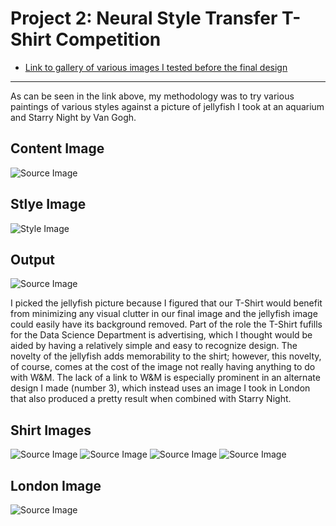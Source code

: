 # Project 2: Neural Style Transfer T-Shirt Competition
+ [Link to gallery of various images I tested before the final design](https://dehighland.github.io/Daniel-Highland-Data-310-Public/Project_2_Gallery)
---
As can be seen in the link above, my methodology was to try various paintings of various styles against a picture of jellyfish I took at an aquarium and Starry Night by Van Gogh. 
## Content Image
![Source Image](/TShirt_Images/Jellies.jpg)
## Stlye Image
![Style Image](https://upload.wikimedia.org/wikipedia/commons/thumb/e/ea/Van_Gogh_-_Starry_Night_-_Google_Art_Project.jpg/1024px-Van_Gogh_-_Starry_Night_-_Google_Art_Project.jpg)
## Output
![Source Image](/TShirt_Images/starryjellies1.png)

I picked the jellyfish picture because I figured that our T-Shirt would benefit from minimizing any visual clutter in our final image and the jellyfish image could easily have its background removed. Part of the role the T-Shirt fufills for the Data Science Department is advertising, which I thought would be aided by having a relatively simple and easy to recognize design. The novelty of the jellyfish adds memorability to the shirt; however, this novelty, of course, comes at the cost of the image not really having anything to do with W&M. The lack of a link to W&M is especially prominent in an alternate design I made (number 3), which instead uses an image I took in London that also produced a pretty result when combined with Starry Night. 

## Shirt Images
![Source Image](/TShirt_Images/testimage4.jpg)
![Source Image](/TShirt_Images/testimage6.JPG)
![Source Image](/TShirt_Images/testimage5.JPG)
![Source Image](/TShirt_Images/testimage7.JPG)
## London Image
![Source Image](/TShirt_Images/starrtlondon.png)

